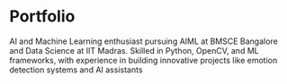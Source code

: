 # Portfolio
AI and Machine Learning enthusiast pursuing AIML at BMSCE Bangalore and Data Science at IIT Madras. Skilled in Python, OpenCV, and ML frameworks, with experience in building innovative projects like emotion detection systems and AI assistants
